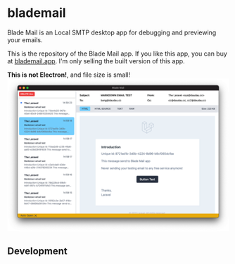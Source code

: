 # blademail

Blade Mail is an Local SMTP desktop app for debugging and previewing your emails.

This is the repository of the Blade Mail app. If you like this app, you can buy at [blademail.app](https://blademail.app). I'm only selling the built version of this app.

**This is not Electron!**, and file size is small!
![](/blade-mail-screenshot.png)

## Development

